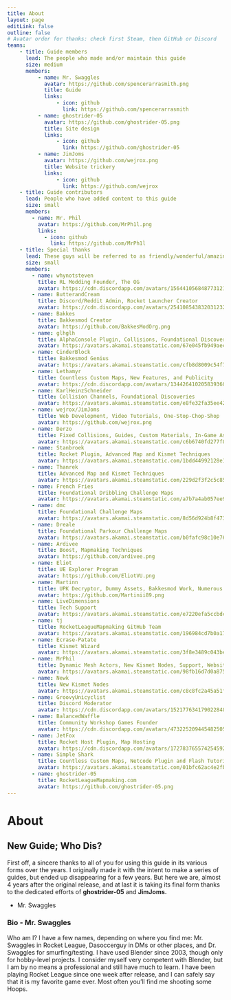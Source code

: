 ```yaml
---
title: About
layout: page
editLink: false
outline: false
# Avatar order for thanks: check first Steam, then GitHub or Discord
teams:
    - title: Guide members
      lead: The people who made and/or maintain this guide
      size: medium
      members:
          - name: Mr. Swaggles
            avatar: https://github.com/spencerarrasmith.png
            title: Guide
            links:
                - icon: github
                  link: https://github.com/spencerarrasmith
          - name: ghostrider-05
            avatar: https://github.com/ghostrider-05.png
            title: Site design
            links:
                - icon: github
                  link: https://github.com/ghostrider-05
          - name: JimJoms
            avatar: https://github.com/wejrox.png
            title: Website trickery
            links:
                - icon: github
                  link: https://github.com/wejrox
    - title: Guide contributors
      lead: People who have added content to this guide
      size: small
      members:
        - name: Mr. Phil
          avatar: https://github.com/MrPh1l.png
          links:
            - icon: github
              link: https://github.com/MrPh1l
    - title: Special thanks
      lead: These guys will be referred to as friendly/wonderful/amazing modders, so please thank them if you get a chance.  Send a message if we didn’t give you credit for discovering something, and we’ll add you.
      size: small
      members:
        - name: whynotsteven
          title: RL Modding Founder, The OG
          avatar: https://cdn.discordapp.com/avatars/156441056848773121/13a68016f288ff2866577b2e39545639.webp
        - name: ButterandCream
          title: Discord/Reddit Admin, Rocket Launcher Creator
          avatar: https://cdn.discordapp.com/avatars/254108543832031232/712fef518dbb834393f2a39c9ce130be.webp
        - name: Bakkes
          title: Bakkesmod Creator
          avatar: https://github.com/BakkesModOrg.png
        - name: glhglh
          title: AlphaConsole Plugin, Collisions, Foundational Discoveries
          avatar: https://avatars.akamai.steamstatic.com/67e045fb949aec814145fd1b4659d416ef6610a7_medium.jpg
        - name: CinderBlock
          title: Bakkesmod Genius
          avatar: https://avatars.akamai.steamstatic.com/cfb8d8009c54f7f328f1adcc937429c3bfd2c605_medium.jpg
        - name: Lethamyr
          title: Countless Custom Maps, New Features, and Publicity
          avatar: https://cdn.discordapp.com/avatars/134426410205839360/d5682f3aff3152ceadb24979392ef659.webp
        - name: KarlHeinzSchneider
          title: Collision Channels, Foundational Discoveries
          avatar: https://avatars.akamai.steamstatic.com/e8fe32fa35ee42395aad303374dcc8476a8a6852_medium.jpg
        - name: wejrox/JimJoms
          title: Web Development, Video Tutorials, One-Stop-Chop-Shop
          avatar: https://github.com/wejrox.png
        - name: Derzo
          title: Fixed Collisions, Guides, Custom Materials, In-Game Assets
          avatar: https://avatars.akamai.steamstatic.com/c6b6740fd277f806ec450c2a8b50f4368dd114d9_medium.jpg
        - name: Stanbroek
          title: Rocket Plugin, Advanced Map and Kismet Techniques
          avatar: https://avatars.akamai.steamstatic.com/1bdd44992128e186f6c880a45458e0f9d2fe9dc5_medium.jpg
        - name: Thanrek
          title: Advanced Map and Kismet Techniques
          avatar: https://avatars.akamai.steamstatic.com/229d2f3f2c5c85d577f9ae86d34585d7909303aa_medium.jpg
        - name: French Fries
          title: Foundational Dribbling Challenge Maps
          avatar: https://avatars.akamai.steamstatic.com/a7b7a4ab057ee9e00d9aeb662235da7e939e22b9_medium.jpg
        - name: dmc
          title: Foundational Challenge Maps
          avatar: https://avatars.akamai.steamstatic.com/8d56d924b8f4733bd708e517ab01fc49d86ff28a_medium.jpg
        - name: Dreale
          title: Foundational Parkour Challenge Maps
          avatar: https://avatars.akamai.steamstatic.com/b0fafc98c10e761c130a3d8780b2ae4ae81d3f6e_medium.jpg
        - name: Ardivee
          title: Boost, Mapmaking Techniques
          avatar: https://github.com/ardivee.png
        - name: Eliot
          title: UE Explorer Program
          avatar: https://github.com/EliotVU.png
        - name: Martinn
          title: UPK Decryptor, Dummy Assets, Bakkesmod Work, Numerous Plugins
          avatar: https://github.com/Martinii89.png
        - name: LiveDimensions
          title: Tech Support
          avatar: https://avatars.akamai.steamstatic.com/e7220efa5ccbdc88853a2ab749996d8d5865e2f6_medium.jpg
        - name: tj
          title: RocketLeagueMapmaking GitHub Team
          avatar: https://avatars.akamai.steamstatic.com/196984cd7b0a17671b6db7347a679d1ecd9012e5_medium.jpg
        - name: Ecrase-Patate
          title: Kismet Wizard
          avatar: https://avatars.akamai.steamstatic.com/3f8e3489c043bea04cc3ebd5dd844d84720a2f27_medium.jpg
        - name: MrPhil
          title: Dynamic Mesh Actors, New Kismet Nodes, Support, Website Content
          avatar: https://avatars.akamai.steamstatic.com/98fb16d7d0a87502d76d7329e550963260f1094b_medium.jpg
        - name: Newk
          title: New Kismet Nodes
          avatar: https://avatars.akamai.steamstatic.com/c8c8fc2a45a51ff2bb5afaf7cb2fa754602414c7_medium.jpg
        - name: GroovyUnicyclist
          title: Discord Moderator
          avatar: https://cdn.discordapp.com/avatars/152177634179022848/26dfb4edcc25c1925192dbd4f3ed2737.webp
        - name: BalancedWaffle
          title: Community Workshop Games Founder
          avatar: https://cdn.discordapp.com/avatars/473225209445482505/2d516cc7eb38400099fd68ac7afb4d7a.webp
        - name: JetFox
          title: Rocket Host Plugin, Map Hosting
          avatar: https://cdn.discordapp.com/avatars/172783765574254592/f755b90d5c44c83545b2e3f43e729e39.webp
        - name: Simple Shark
          title: Countless Custom Maps, Netcode Plugin and Flash Tutorials
          avatar: https://avatars.akamai.steamstatic.com/01bfc62ac4e2fbace1c7800c9dbcf7e6e9f97463_medium.jpg
        - name: ghostrider-05
          title: RocketLeagueMapmaking.com
          avatar: https://github.com/ghostrider-05.png
---
```


<script setup>
import { TeamPage } from '@rocketleaguemapmaking/theme-rlmm'
</script>

<div class="vp-doc page-doc" style="padding-bottom: 0;">

# About

## New Guide; Who Dis?

First off, a sincere thanks to all of you for using this guide in its various forms over the years. I originally made it with the intent to make a series of guides, but ended up disappearing for a few years. But here we are, almost 4 years after the original release, and at last it is taking its final form thanks to the dedicated efforts of **ghostrider-05** and **JimJoms.**

- Mr. Swaggles

### Bio - Mr. Swaggles

Who am I? I have a few names, depending on where you find me: Mr. Swaggles in Rocket League, Dasoccerguy in DMs or other places, and Dr. Swaggles for smurfing/testing. I have used Blender since 2003, though only for hobby-level projects. I consider myself very competent with Blender, but I am by no means a professional and still have much to learn. I have been playing Rocket League since one week after release, and I can safely say that it is my favorite game ever. Most often you’ll find me shooting some Hoops.

</div>

<TeamPage />
